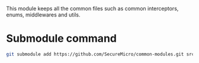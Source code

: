 This module keeps all the common files such as common interceptors, enums, middlewares and utils.

# Submodule command

```bash
git submodule add https://github.com/SecureMicro/common-modules.git src/common-modules
```